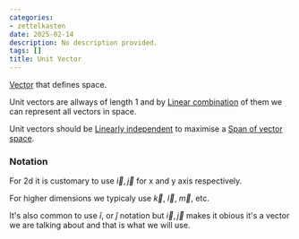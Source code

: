 ```yaml
---
categories:
- zettelkasten
date: 2025-02-14
description: No description provided.
tags: []
title: Unit Vector
---
```


[Vector](Vector.md) that defines space. 

Unit vectors are allways of length 1 and by [Linear combination](Linear%20combination.md) of them we can represent all vectors in space. 

Unit vectors should be [Linearly independent](Linear%20dependence.md) to maximise a [Span of vector space](Span%20of%20vector%20space.md).

### Notation

For 2d it is customary to use $\vec{i}, \vec{j}$ for x and y axis respectively.

For higher dimensions we typicaly use $\vec{k}$, $\vec{l}$, $\vec{m}$, etc. 

It's also common to use $\hat{i}$, or $\hat{j}$ notation but  $\vec{i}, \vec{j}$ makes it obious it's a vector we are talking about and that is what we will use.
